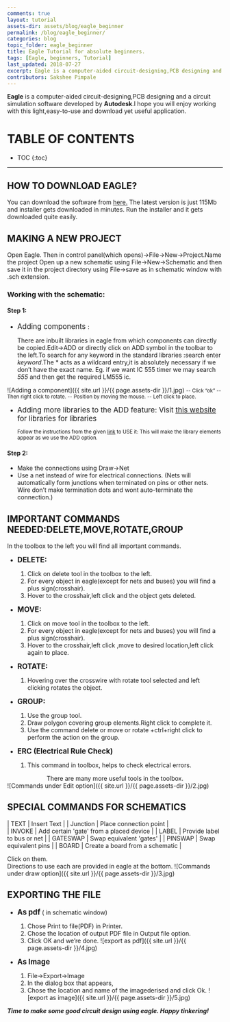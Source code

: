 ```yaml
---
comments: true
layout: tutorial
assets-dir: assets/blog/eagle_beginner
permalink: /blog/eagle_beginner/
categories: blog
topic_folder: eagle_beginner
title: Eagle Tutorial for absolute beginners.
tags: [Eagle, beginners, Tutorial]
last_updated: 2018-07-27
excerpt: Eagle is a computer-aided circuit-designing,PCB designing and a circuit simulation software developed by Autodesk.
contributors: Sakshee Pimpale
---
```


**Eagle** is a computer-aided circuit-designing,PCB designing and a circuit simulation software developed by **Autodesk**.I hope you will enjoy working with this light,easy-to-use and download yet useful application.


<h1>TABLE OF CONTENTS</h1>

* TOC
{:toc}
<hr>

## HOW TO DOWNLOAD EAGLE?

You can download the software from <u><a href="https://www.autodesk.com/products/eagle/free-download">here.</a></u>
The latest version is just 115Mb and installer gets downloaded in minutes.
Run the installer and it gets downloaded quite easily.




## MAKING A NEW PROJECT

Open Eagle.
Then in control panel(which opens)->File->New->Project.Name the project
Open up a new schematic using File->New->Schematic and then save it in the project directory using File->save as in schematic window with .sch extension.

### Working with the schematic:

#### Step 1:
- <big>Adding components </big>:

  There are inbuilt libraries in eagle from which components can directly be copied.Edit->ADD or directly click on ADD symbol in the toolbar to the left.To search for any keyword in the standard libraries :search  enter *keyword*.The * acts as a wildcard entry,it is absolutely necessary if we don’t have the exact name. Eg. if we want IC 555 timer we may search *555* and then get the required LM555 ic.

![Adding a component]({{ site.url }}/{{ page.assets-dir }}/1.jpg)
<small>
-- Click “ok”
-- Then right click to rotate.
-- Position by moving the mouse.
-- Left click to place.
</small>

- <big>Adding more libraries to the ADD feature:
Visit <u><a href="https://www.diymodules.org/eagle-libraries ">this website</a></u> for libraries for libraries</big>

  <small>Follow the  instructions from the given <u><a href="http://www.instructables.com/id/Adding-a-Library-to-Eagle-CAD/">link</a></u> to USE it:
  This will make the library elements appear as we use the ADD option.
  </small>

#### Step 2:

- Make the connections using Draw->Net
- Use a net instead of wire for electrical connections.
(Nets will automatically form junctions when terminated on pins or other nets. Wire don’t make termination dots and wont auto-terminate the connection.)

## IMPORTANT COMMANDS NEEDED:DELETE,MOVE,ROTATE,GROUP

In the toolbox to the left you will find all important commands.

- <b><big>DELETE:</big></b>
  1. Click on delete tool in the toolbox to the left.
  2. For every object in eagle(except for nets and buses) you will find a plus sign(crosshair).
  3. Hover to the crosshair,left click and the object gets deleted.

- <b><big>MOVE:</big></b>
  1. Click on move tool in the toolbox to the left.
  2. For every object in eagle(except for nets and buses) you will find a plus sign(crosshair).
  3. Hover to the crosshair,left click ,move to desired location,left click again to place.

- <b><big>ROTATE:</big></b>
  1. Hovering over the crosswire with rotate tool selected and left clicking rotates the object.

- <b><big>GROUP:</big></b>
  1. Use the group tool.
  2. Draw polygon covering group elements.Right click to complete it.
  3. Use the command delete or move or rotate  +ctrl+right click to perform the action on the group.

- <b><big>ERC (Electrical Rule Check)</big></b>
  1. This command in toolbox, helps to check electrical errors.

<center>There are many more useful tools in the toolbox.</center>
![Commands under Edit option]({{ site.url }}/{{ page.assets-dir }}/2.jpg)


## SPECIAL COMMANDS FOR SCHEMATICS

| TEXT        | Insert Text       |
|  Junction   | Place connection point      |           
| INVOKE      | Add certain 'gate' from a placed device       |
| LABEL       | Provide label to bus or net       |
| GATESWAP    | Swap equivalent 'gates'       |
| PINSWAP     | Swap equivalent pins       |
| BOARD       | Create a board from a schematic       |

Click on them. <br/>
Directions to use each are provided in eagle at the bottom.
![Commands under draw option]({{ site.url }}/{{ page.assets-dir }}/3.jpg)



## EXPORTING THE FILE

- <big><b>As pdf</b></big>
( in schematic window)
  1. Chose Print to file(PDF) in Printer.
  2. Chose the location of output PDF file in Output file option.
  3. Click OK and we’re done.
  ![export as pdf]({{ site.url }}/{{ page.assets-dir }}/4.jpg)


- <big><b>As Image</b></big>
  1. File->Export->Image
  2. In the dialog box that appears,
  3. Chose the location and name of the imagederised and click Ok.
  ![export as image]({{ site.url }}/{{ page.assets-dir }}/5.jpg)


**_Time to make some good circuit design using eagle. Happy tinkering!_**
